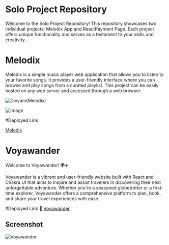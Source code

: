 
# Solo Project Repository

Welcome to the Solo Project Repository! This repository showcases two individual projects: Melodix App and ReactPayment Page. Each project offers unique functionality and serves as a testament to your skills and creativity..

# Melodix 

Melodix is a simple music player web application that allows you to listen to your favorite songs. It provides a user-friendly interface where you can browse and play songs from a curated playlist. This project can be easily hosted on any web server and accessed through a web browser.

![Divyam(Melodix)](https://github.com/divyam751/SoloProjects/assets/125983433/f68739de-c523-49e7-9ac7-d819870be5a6)

![image](https://github.com/divyam751/SoloProjects/assets/125983433/2c0373ec-465d-482a-b34d-1b87474d734b)

#Deployed Link

[Melodix](https://effortless-cocada-5232fe.netlify.app/)


# Voyawander

Welcome to Voyawander! 🌍✈️

Voyawander is a vibrant and user-friendly website built with React and Chakra UI that aims to inspire and assist travelers in discovering their next unforgettable adventure. Whether you're a seasoned globetrotter or a first-time explorer, Voyawander offers a comprehensive platform to plan, book, and share your travel experiences with ease.

#Deployed Link
🚀 [Voyawander](https://voyawander.vercel.app/)

## Screenshot

![Voyawander](https://github.com/divyam751/divyam751.github.io/assets/125983433/264ba251-76fd-49b7-b6e5-2edf0d2b63f5)
